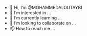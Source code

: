 - 👋 Hi, I’m @MOHAMMEDALOUTAYBI
- 👀 I’m interested in ...
- 🌱 I’m currently learning ...
- 💞️ I’m looking to collaborate on ...
- 📫 How to reach me ...

<!---
MOHAMMEDALOUTAYBI/MOHAMMEDALOUTAYBI is a ✨ special ✨ repository because its `README.md` (this file) appears on your GitHub profile.
You can click the Preview link to take a look at your changes.
--->
